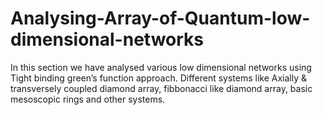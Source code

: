 # Analysing-Array-of-Quantum-low-dimensional-networks
In this section we have analysed various low dimensional networks using Tight binding green’s function approach. Different systems like Axially &amp; transversely coupled diamond array, fibbonacci like diamond array, basic mesoscopic rings and other systems.
